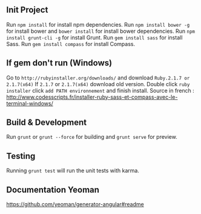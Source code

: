 ## Init Project

Run `npm install` for install npm dependencies.
Run `npm install bower -g` for install bower and `bower install` for install bower dependencies.
Run `npm install grunt-cli -g` for install Grunt.
Run `gem install sass` for install Sass.
Run `gem install compass` for install Compass.

## If gem don't run (Windows)

Go to `http://rubyinstaller.org/downloads/` and download `Ruby.2.1.7 or 2.1.7(x64)`
If `2.1.7` or `2.1.7(x64)` download old version.
Double click `ruby installer` click `add PATH environnement` and finish install.
Source in french : http://www.codesscripts.fr/installer-ruby-sass-et-compass-avec-le-terminal-windows/

## Build & Development

Run `grunt` or `grunt --force` for building and `grunt serve` for preview.

## Testing

Running `grunt test` will run the unit tests with karma.

## Documentation Yeoman

https://github.com/yeoman/generator-angular#readme